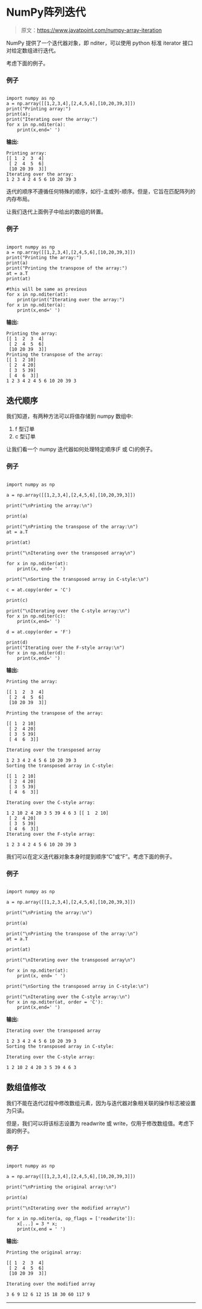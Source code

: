 # NumPy阵列迭代

> 原文：<https://www.javatpoint.com/numpy-array-iteration>

NumPy 提供了一个迭代器对象，即 nditer，可以使用 python 标准 iterator 接口对给定数组进行迭代。

考虑下面的例子。

### 例子

```

import numpy as np
a = np.array([[1,2,3,4],[2,4,5,6],[10,20,39,3]])
print("Printing array:")
print(a);
print("Iterating over the array:")
for x in np.nditer(a):
    print(x,end=' ')

```

**输出:**

```
Printing array:
[[ 1  2  3  4]
 [ 2  4  5  6]
 [10 20 39  3]]
Iterating over the array:
1 2 3 4 2 4 5 6 10 20 39 3 

```

迭代的顺序不遵循任何特殊的顺序，如行-主或列-顺序。但是，它旨在匹配阵列的内存布局。

让我们迭代上面例子中给出的数组的转置。

### 例子

```

import numpy as np
a = np.array([[1,2,3,4],[2,4,5,6],[10,20,39,3]])
print("Printing the array:")
print(a)
print("Printing the transpose of the array:")
at = a.T
print(at)

#this will be same as previous 
for x in np.nditer(at):
    print(print("Iterating over the array:")
for x in np.nditer(a):
    print(x,end=' ')

```

**输出:**

```
Printing the array:
[[ 1  2  3  4]
 [ 2  4  5  6]
 [10 20 39  3]]
Printing the transpose of the array:
[[ 1  2 10]
 [ 2  4 20]
 [ 3  5 39]
 [ 4  6  3]]
1 2 3 4 2 4 5 6 10 20 39 3 

```

## 迭代顺序

我们知道，有两种方法可以将值存储到 numpy 数组中:

1.  f 型订单
2.  c 型订单

让我们看一个 numpy 迭代器如何处理特定顺序(F 或 C)的例子。

### 例子

```

import numpy as np

a = np.array([[1,2,3,4],[2,4,5,6],[10,20,39,3]])

print("\nPrinting the array:\n")

print(a)

print("\nPrinting the transpose of the array:\n")
at = a.T

print(at)

print("\nIterating over the transposed array\n")

for x in np.nditer(at):
    print(x, end= ' ')

print("\nSorting the transposed array in C-style:\n")

c = at.copy(order = 'C')

print(c)

print("\nIterating over the C-style array:\n")
for x in np.nditer(c):
    print(x,end=' ')

d = at.copy(order = 'F')

print(d)
print("Iterating over the F-style array:\n")
for x in np.nditer(d):
    print(x,end=' ')

```

**输出:**

```
Printing the array:

[[ 1  2  3  4]
 [ 2  4  5  6]
 [10 20 39  3]]

Printing the transpose of the array:

[[ 1  2 10]
 [ 2  4 20]
 [ 3  5 39]
 [ 4  6  3]]

Iterating over the transposed array

1 2 3 4 2 4 5 6 10 20 39 3 
Sorting the transposed array in C-style:

[[ 1  2 10]
 [ 2  4 20]
 [ 3  5 39]
 [ 4  6  3]]

Iterating over the C-style array:

1 2 10 2 4 20 3 5 39 4 6 3 [[ 1  2 10]
 [ 2  4 20]
 [ 3  5 39]
 [ 4  6  3]]
Iterating over the F-style array:

1 2 3 4 2 4 5 6 10 20 39 3 

```

我们可以在定义迭代器对象本身时提到顺序“C”或“F”。考虑下面的例子。

### 例子

```

import numpy as np

a = np.array([[1,2,3,4],[2,4,5,6],[10,20,39,3]])

print("\nPrinting the array:\n")

print(a)

print("\nPrinting the transpose of the array:\n")
at = a.T

print(at)

print("\nIterating over the transposed array\n")

for x in np.nditer(at):
    print(x, end= ' ')

print("\nSorting the transposed array in C-style:\n")

print("\nIterating over the C-style array:\n")
for x in np.nditer(at, order = 'C'):
    print(x,end=' ')

```

**输出:**

```
Iterating over the transposed array

1 2 3 4 2 4 5 6 10 20 39 3
Sorting the transposed array in C-style:

Iterating over the C-style array:

1 2 10 2 4 20 3 5 39 4 6 3 

```

## 数组值修改

我们不能在迭代过程中修改数组元素，因为与迭代器对象相关联的操作标志被设置为只读。

但是，我们可以将该标志设置为 readwrite 或 write，仅用于修改数组值。考虑下面的例子。

### 例子

```

import numpy as np

a = np.array([[1,2,3,4],[2,4,5,6],[10,20,39,3]])

print("\nPrinting the original array:\n")

print(a)

print("\nIterating over the modified array\n")

for x in np.nditer(a, op_flags = ['readwrite']):
    x[...] = 3 * x;
    print(x,end = ' ')

```

**输出:**

```
Printing the original array:

[[ 1  2  3  4]
 [ 2  4  5  6]
 [10 20 39  3]]

Iterating over the modified array

3 6 9 12 6 12 15 18 30 60 117 9 

```

* * *